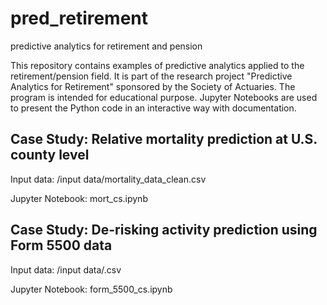 # pred_retirement
predictive analytics for retirement and pension

This repository contains examples of predictive analytics applied to the retirement/pension field. It is part of the research project "Predictive Analytics for Retirement" sponsored by the Society of Actuaries. The program is intended for educational purpose. Jupyter Notebooks are used to present the Python code in an interactive way with documentation.


## Case Study: Relative mortality prediction at U.S. county level
Input data: /input data/mortality_data_clean.csv

Jupyter Notebook: mort_cs.ipynb

## Case Study: De-risking activity prediction using Form 5500 data
Input data: /input data/.csv

Jupyter Notebook: form_5500_cs.ipynb
